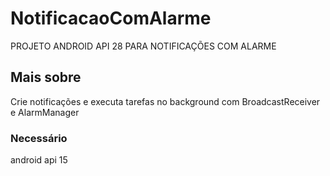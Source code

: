 # NotificacaoComAlarme

PROJETO ANDROID API 28 PARA NOTIFICAÇÕES COM ALARME

## Mais sobre

Crie notificações e executa tarefas no background com BroadcastReceiver e AlarmManager

### Necessário

android api 15
